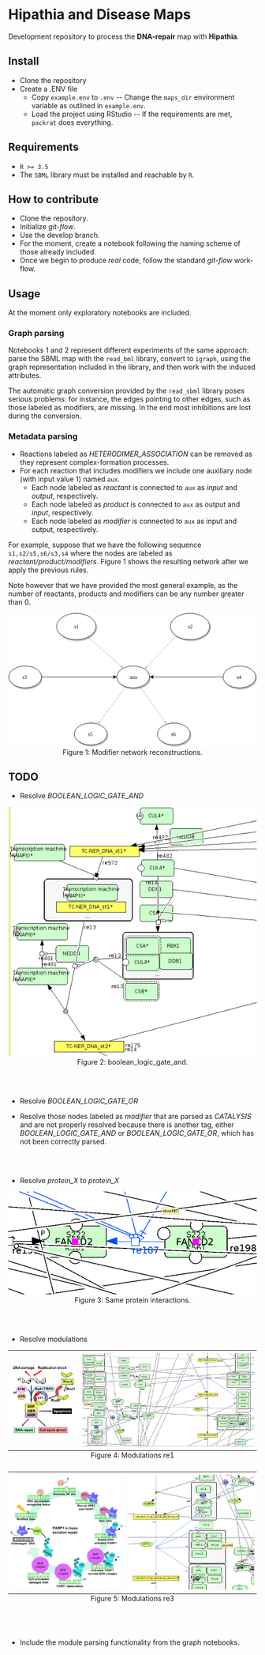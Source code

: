 
# Hipathia and Disease Maps
Development repository to process the **DNA-repair** map with **Hipathia**.

## Install
 - Clone the repository
 - Create a .ENV file
     - Copy `example.env` to `.env`
 -- Change the `maps_dir` environment variable as outlined in `example.env`.
     - Load the project using RStudio
 -- If the requirements are met, `packrat` does everything.

## Requirements
- `R >= 3.5`
- The `SBML` library must be installed and reachable by `R`.

## How to contribute
- Clone the repository.
- Initialize *git-flow*.
- Use the develop branch.
- For the moment, create a notebook following the naming scheme of those already included.
- Once we begin to produce *real* code, follow the standard *git-flow* work-flow.

## Usage
At the moment only exploratory notebooks are included.

### Graph parsing
Notebooks 1 and 2 represent different experiments of the same approach: parse the SBML map with the `read_bml` library, convert to `igraph`, using the  graph representation included in the library, and then work with the induced attributes.

The automatic graph conversion provided by the `read_sbml` library poses serious problems: for instance, the edges pointing to other edges, such as those labeled as modifiers, are missing. In the end most inhibitions are lost during the conversion.

### Metadata parsing
- Reactions labeled as *HETERODIMER_ASSOCIATION* can be removed as they represent complex-formation processes.
- For each reaction that includes modifiers we include one auxiliary node (with input value 1) named `aux`.
    - Each node labeled as *reactant* is connected to `aux` as *input* and *output*, respectively.
    - Each node labeled as *product* is connected to `aux` as output and *input*, respectively.
    - Each node labeled as *modifier* is connected to `aux` as input and output, respectively.

For example, suppose that we have the following sequence `s1,s2/s5,s6/s3,s4` where the nodes are labeled as *reactant/product/modifiers*. Figure 1 shows the resulting network after we apply the previous rules.

Note however that we have provided the most general example, as the number of reactants, products and modifiers can be any number greater than 0.

<div style="text-align:center">
  <img src ="img/network_modifier_example.png" />
  <br> Figure 1: Modifier network reconstructions. <br>
</div>

## TODO
- Resolve *BOOLEAN_LOGIC_GATE_AND*

<div style="text-align:center">
  <img src ="img/boolean_logic_gate_and.png" />
  <br> Figure 2: boolean_logic_gate_and. <br>
</div>

<br> <br>

- Resolve *BOOLEAN_LOGIC_GATE_OR*

- Resolve those nodes labeled as *modifier* that are parsed as *CATALYSIS* and are not properly resolved because there is another tag, either *BOOLEAN_LOGIC_GATE_AND* or *BOOLEAN_LOGIC_GATE_OR*, which has not been correctly parsed.

<br> <br>
- Resolve *protein_X* to *protein_X*

<div style="text-align:center">
  <img src ="img/proteinX_to_proteinX.png" />
  <br> Figure 3: Same protein interactions. <br>
</div>

<br> <br>
- Resolve modulations

<div id="image-table" style="text-align:center">
    <table >
    <caption align="bottom"> Figure 4: Modulations re1 </caption>
	    <tr>
    	    <td style="padding:5px">
        	    <img src="img/modulation_re1.png">
      	    </td>
            <td style="padding:5px">
            	<img src="img/re1.png" >
             </td>
        </tr>
    </table>
</div>

<div id="image-table" style="text-align:center">
    <table >
    <caption align="bottom"> Figure 5: Modulations re3 </caption>
	    <tr>
    	    <td style="padding:5px">
        	    <img src="img/modulation_re3.png" width=500>
      	    </td>
            <td style="padding:5px">
            	<img src="img/re3.png" >
             </td>
        </tr>
    </table>
</div>

<br> <br>

- Include the module parsing functionality from the graph notebooks.
